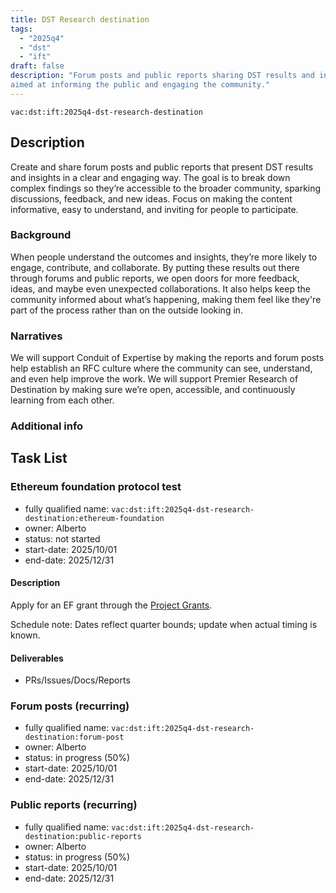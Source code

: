 ```yaml
---
title: DST Research destination
tags:
  - "2025q4"
  - "dst"
  - "ift"
draft: false
description: "Forum posts and public reports sharing DST results and insights,
aimed at informing the public and engaging the community."
---
```


`vac:dst:ift:2025q4-dst-research-destination`


## Description
Create and share forum posts and public reports 
that present DST results and insights in a clear and engaging way. 
The goal is to break down complex findings 
so they’re accessible to the broader community, 
sparking discussions, feedback, and new ideas. 
Focus on making the content informative, 
easy to understand, and inviting for people to participate.

### Background
When people understand the outcomes and insights,
they’re more likely to engage, contribute, and collaborate.
By putting these results out there through forums and public reports,
we open doors for more feedback, ideas, and maybe even unexpected collaborations.
It also helps keep the community informed about what’s happening,
making them feel like they're part of the process 
rather than on the outside looking in.

### Narratives
We will support Conduit of Expertise by making the reports
and forum posts help establish an RFC culture
where the community can see, understand, and even help improve the work.
We will support Premier Research of Destination 
by making sure we’re open, accessible, and continuously learning from each other.

### Additional info

## Task List

### Ethereum foundation protocol test

* fully qualified name: `vac:dst:ift:2025q4-dst-research-destination:ethereum-foundation`
* owner: Alberto
* status: not started
* start-date: 2025/10/01
* end-date: 2025/12/31

#### Description

Apply for an EF grant through the [Project Grants](https://esp.ethereum.foundation/applicants/project-grants).

Schedule note: Dates reflect quarter bounds; update when actual timing is known.
#### Deliverables
- PRs/Issues/Docs/Reports


### Forum posts (recurring)

* fully qualified name: `vac:dst:ift:2025q4-dst-research-destination:forum-post`
* owner: Alberto
* status: in progress (50%)
* start-date: 2025/10/01
* end-date: 2025/12/31

### Public reports (recurring)

* fully qualified name: `vac:dst:ift:2025q4-dst-research-destination:public-reports`
* owner: Alberto
* status: in progress (50%)
* start-date: 2025/10/01
* end-date: 2025/12/31
